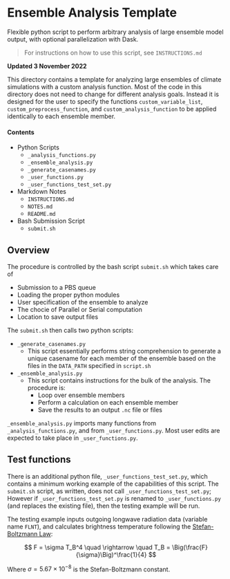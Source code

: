 # Ensemble Analysis Template

Flexible python script to perform arbitrary analysis of large ensemble model output, with optional parallelization with Dask.

> For instructions on how to use this script, see `INSTRUCTIONS.md`

**Updated 3 November 2022**

This directory contains a template for analyzing large ensembles of climate simulations with a custom analysis function. Most of the code in this directory does not need to change for different analysis goals. Instead it is designed for the user to specify the functions `custom_variable_list`, `custom_preprocess_function`, and `custom_analysis_function` to be applied identically to each ensemble member.

#### Contents

* Python Scripts
    * `_analysis_functions.py`
    * `_ensemble_analysis.py`
    * `_generate_casenames.py`
    * `_user_functions.py`
    * `_user_functions_test_set.py`
* Markdown Notes
    * `INSTRUCTIONS.md`
    * `NOTES.md`
    * `README.md`
* Bash Submission Script
    * `submit.sh`

## Overview

The procedure is controlled by the bash script `submit.sh` which takes care of
* Submission to a PBS queue
* Loading the proper python modules
* User specification of the ensemble to analyze
* The chocie of Parallel or Serial computation
* Location to save output files

The `submit.sh` then calls two python scripts:
* `_generate_casenames.py`
    * This script essentially performs string comprehension to generate a unique casename for each member of the ensemble based on the files in the `DATA_PATH` specified in `script.sh`
* `_ensemble_analysis.py`
    * This script contains instructions for the bulk of the analysis. The procedure is:
        * Loop over ensemble members
        * Perform a calculation on each ensemble member
        * Save the results to an output `.nc` file or files
          
`_ensemble_analysis.py` imports many functions from `_analysis_functions.py`, and from `_user_functions.py`. Most user edits are expected to take place in `_user_functions.py`. 

## Test functions

There is an additional python file, `_user_functions_test_set.py`, which contains a minimum working example of the capabilities of this script. The `submit.sh` script, as written, does not call `_user_functions_test_set.py`; However if `_user_functions_test_set.py` is renamed to `_user_functions.py` (and replaces the existing file), then the testing example will be run. 

The testing example inputs outgoing longwave radiation data (variable name `FLNT`), and calculates brightness temperature following the [Stefan-Boltzmann Law](https://en.wikipedia.org/wiki/Stefan%E2%80%93Boltzmann_law):

$$
F = \sigma T_B^4 \quad \rightarrow \quad T_B = \Big(\frac{F}{\sigma}\Big)^\frac{1}{4}
$$

Where $\sigma=5.67\times10^{-8}$ is the Stefan-Boltzmann constant.



